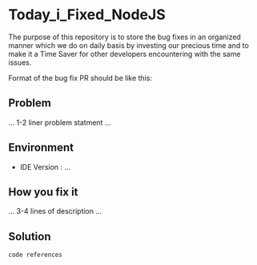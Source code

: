 # Today_i_Fixed_NodeJS

The purpose of this repository is to store the bug fixes in an organized manner which we do on daily basis by investing our precious time and to make it a Time Saver for other developers encountering with the same issues.

Format of the bug fix PR should be like this:

## Problem
...  1-2 liner problem statment  ...

## Environment
- IDE Version : ...

## How you fix it
...  3-4 lines of description  ...

## Solution
```code references```

